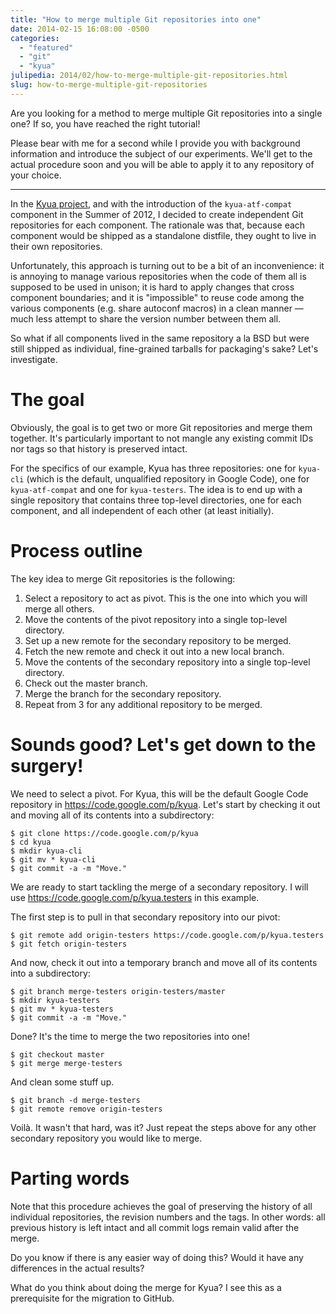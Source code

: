 ```yaml
---
title: "How to merge multiple Git repositories into one"
date: 2014-02-15 16:08:00 -0500
categories:
  - "featured"
  - "git"
  - "kyua"
julipedia: 2014/02/how-to-merge-multiple-git-repositories.html
slug: how-to-merge-multiple-git-repositories
---
```

Are you looking for a method to merge multiple Git repositories into a
single one? If so, you have reached the right tutorial!

Please bear with me for a second while I provide you with background
information and introduce the subject of our experiments. We'll get to
the actual procedure soon and you will be able to apply it to any
repository of your choice.

------------------------------------------------------------------------

In the [Kyua project](http://code.google.com/p/kyua/), and with the
introduction of the `kyua-atf-compat` component in the Summer of 2012, I
decided to create independent Git repositories for each component. The
rationale was that, because each component would be shipped as a
standalone distfile, they ought to live in their own repositories.

Unfortunately, this approach is turning out to be a bit of an
inconvenience: it is annoying to manage various repositories when the
code of them all is supposed to be used in unison; it is hard to apply
changes that cross component boundaries; and it is "impossible" to reuse
code among the various components (e.g. share autoconf macros) in a
clean manner &mdash; much less attempt to share the version number between
them all.

So what if all components lived in the same repository a la BSD but were
still shipped as individual, fine-grained tarballs for packaging's sake?
Let's investigate.

# The goal

Obviously, the goal is to get two or more Git repositories and merge
them together. It's particularly important to not mangle any existing
commit IDs nor tags so that history is preserved intact.

For the specifics of our example, Kyua has three repositories: one for
`kyua-cli` (which is the default, unqualified repository in Google
Code), one for `kyua-atf-compat` and one for `kyua-testers`. The idea is
to end up with a single repository that contains three top-level
directories, one for each component, and all independent of each other
(at least initially).

# Process outline

The key idea to merge Git repositories is the following:

1.  Select a repository to act as pivot. This is the one into which you
    will merge all others.
2.  Move the contents of the pivot repository into a single
    top-level directory.
3.  Set up a new remote for the secondary repository to be merged.
4.  Fetch the new remote and check it out into a new local branch.
5.  Move the contents of the secondary repository into a single
    top-level directory.
6.  Check out the master branch.
7.  Merge the branch for the secondary repository.
8.  Repeat from 3 for any additional repository to be merged.

# Sounds good? Let's get down to the surgery!

We need to select a pivot. For Kyua, this will be the default Google
Code repository in <https://code.google.com/p/kyua>. Let's start by
checking it out and moving all of its contents into a subdirectory:

    $ git clone https://code.google.com/p/kyua
    $ cd kyua
    $ mkdir kyua-cli
    $ git mv * kyua-cli
    $ git commit -a -m "Move."

We are ready to start tackling the merge of a secondary repository. I
will use <https://code.google.com/p/kyua.testers> in this example.

The first step is to pull in that secondary repository into our pivot:

    $ git remote add origin-testers https://code.google.com/p/kyua.testers
    $ git fetch origin-testers

And now, check it out into a temporary branch and move all of its
contents into a subdirectory:

    $ git branch merge-testers origin-testers/master
    $ mkdir kyua-testers
    $ git mv * kyua-testers
    $ git commit -a -m "Move."

Done? It's the time to merge the two repositories into one!

    $ git checkout master
    $ git merge merge-testers

And clean some stuff up.

    $ git branch -d merge-testers
    $ git remote remove origin-testers

Voil&agrave;. It wasn't that hard, was it? Just repeat the steps above for any
other secondary repository you would like to merge.

# Parting words

Note that this procedure achieves the goal of preserving the history of
all individual repositories, the revision numbers and the tags. In other
words: all previous history is left intact and all commit logs remain
valid after the merge.

Do you know if there is any easier way of doing this? Would it have any
differences in the actual results?

What do you think about doing the merge for Kyua? I see this as a
prerequisite for the migration to GitHub.
